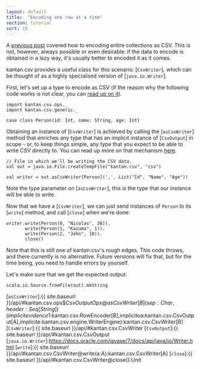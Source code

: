 ```yaml
---
layout: default
title:  "Encoding one row at a time"
section: tutorial
sort: 15
---
```

A [previous post](serialising_collections.html) covered how to encoding entire collections as CSV. This is not,
however, always possible or even desirable: if the data to encode is obtained in a lazy way, it's usually better to
encoded it as it comes.

kantan.csv provides a useful class for this scenario: [`CsvWriter`], which can be thought of as a highly specialised
version of [`java.io.Writer`].

First, let's set up a type to encode as CSV (if the reason why the following code works is not clear, you can
[read up on it](case_classes_as_rows.html)).

```tut:silent
import kantan.csv.ops._
import kantan.csv.generic._

case class Person(id: Int, name: String, age: Int)
```

Obtaining an instance of [`CsvWriter`] is achieved by calling the [`asCsvWriter`] method that enriches any type that
has an implicit instance of [`CsvOutput`] in scope - or, to keep things simple, any type that you expect to be able to
write CSV directly to. You can read up more on that mechanism [here](csv_sinks.html).

```tut:silent
// File in which we'll be writing the CSV data.
val out = java.io.File.createTempFile("kantan.csv", "csv")

val writer = out.asCsvWriter[Person](',', List("Id", "Name", "Age"))
```

Note the type parameter on [`asCsvWriter`], this is the type that our instance will be able to write.

Now that we have a [`CsvWriter`], we can just send instances of `Person` to its [`write`] method, and call [`close`]
when we're done:

```tut:silent
writer.write(Person(0, "Nicolas", 38)).
       write(Person(1, "Kazuma", 1)).
       write(Person(2, "John", 18)).
       close()
```

Note that this is still one of kantan.csv's rough edges. This code throws, and there currently is no alternative.
Future versions will fix that, but for the time being, you need to handle errors by yourself.

Let's make sure that we get the expected output:

```tut
scala.io.Source.fromFile(out).mkString
```

[`asCsvWriter`]:{{ site.baseurl }}/api/#kantan.csv.ops$$CsvOutputOps@asCsvWriter[B](sep:Char,header:Seq[String])(implicitevidence$1:kantan.csv.RowEncoder[B],implicitoa:kantan.csv.CsvOutput[A],implicite:kantan.csv.engine.WriterEngine):kantan.csv.CsvWriter[B]
[`CsvWriter`]:{{ site.baseurl }}/api/#kantan.csv.CsvWriter
[`CsvOutput`]:{{ site.baseurl }}/api/#kantan.csv.CsvOutput
[`java.io.Writer`]:https://docs.oracle.com/javase/7/docs/api/java/io/Writer.html
[`write`]:{{ site.baseurl }}/api/#kantan.csv.CsvWriter@write(a:A):kantan.csv.CsvWriter[A]
[`close`]:{{ site.baseurl }}/api/#kantan.csv.CsvWriter@close():Unit